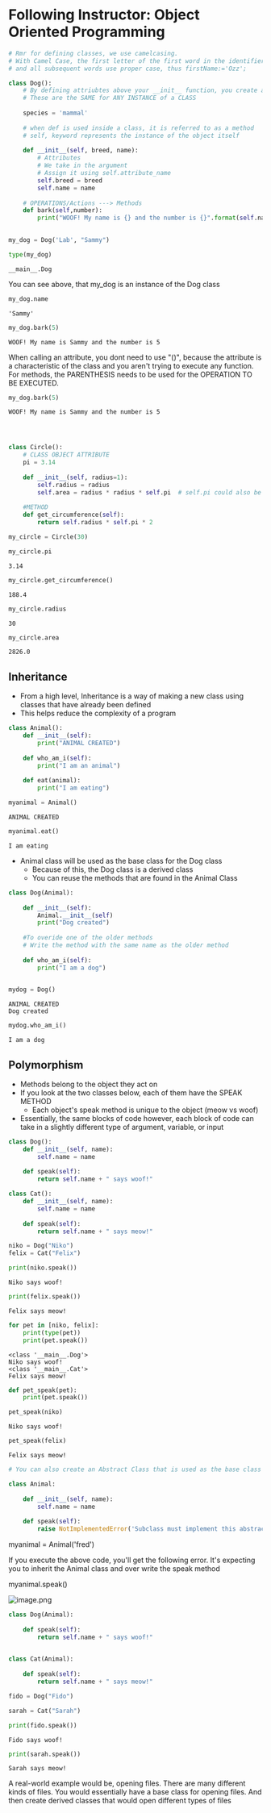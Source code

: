 # Following Instructor: Object Oriented Programming


```python
# Rmr for defining classes, we use camelcasing. 
# With Camel Case, the first letter of the first word in the identifier is lower case, 
# and all subsequent words use proper case, thus firstName:='Ozz';

class Dog():
    # By defining attriubtes above your __init__ function, you create a CLASS OBJECT ATTRIBUTE
    # These are the SAME for ANY INSTANCE of a CLASS
    
    species = 'mammal'
    
    # when def is used inside a class, it is referred to as a method
    # self, keyword represents the instance of the object itself
    
    def __init__(self, breed, name):
        # Attributes
        # We take in the argument
        # Assign it using self.attribute_name
        self.breed = breed
        self.name = name
        
    # OPERATIONS/Actions ---> Methods
    def bark(self,number):
        print("WOOF! My name is {} and the number is {}".format(self.name, number))
        
```


```python
my_dog = Dog('Lab', "Sammy")
```


```python
type(my_dog)
```




    __main__.Dog



You can see above, that my_dog is an instance of the Dog class


```python
my_dog.name
```




    'Sammy'




```python
my_dog.bark(5)
```

    WOOF! My name is Sammy and the number is 5


When calling an attribute, you dont need to use "()", because the attribute is a characteristic of the class and you aren't trying to execute any function. For methods, the PARENTHESIS needs to be used for the OPERATION TO BE EXECUTED.


```python
my_dog.bark(5)
```

    WOOF! My name is Sammy and the number is 5



```python

```


```python

```


```python

```


```python
class Circle():
    # CLASS OBJECT ATTRIBUTE
    pi = 3.14
    
    def __init__(self, radius=1):
        self.radius = radius
        self.area = radius * radius * self.pi  # self.pi could also be written as " Circle.pi ", this type of naming is only possible for CLASS OBJECT attributes
        
    #METHOD
    def get_circumference(self):
        return self.radius * self.pi * 2
```


```python
my_circle = Circle(30)
```


```python
my_circle.pi
```




    3.14




```python
my_circle.get_circumference()
```




    188.4




```python
my_circle.radius
```




    30




```python
my_circle.area
```




    2826.0



## Inheritance

- From a high level, Inheritance is a way of making a new class using classes that have already been defined
- This helps reduce the complexity of a program


```python
class Animal():
    def __init__(self):
        print("ANIMAL CREATED")
    
    def who_am_i(self):
        print("I am an animal")
    
    def eat(animal):
        print("I am eating")
```


```python
myanimal = Animal()
```

    ANIMAL CREATED



```python
myanimal.eat()
```

    I am eating


- Animal class will be used as the base class for the Dog class 
    - Because of this, the Dog class is a derived class
    -  You can reuse the methods that are found in the Animal Class


```python
class Dog(Animal):
    
    def __init__(self):
        Animal.__init__(self)
        print("Dog created")
    
    #To overide one of the older methods
    # Write the method with the same name as the older method
    
    def who_am_i(self):
        print("I am a dog")
    
```


```python
mydog = Dog()
```

    ANIMAL CREATED
    Dog created



```python
mydog.who_am_i()
```

    I am a dog


## Polymorphism

- Methods belong to the object they act on
- If you look at the two classes below, each of them have the SPEAK METHOD
    - Each object's speak method is unique to the object (meow vs woof)
- Essentially, the same blocks of code however, each block of code can take in a slightly different type of argument, variable, or input


```python
class Dog():
    def __init__(self, name):
        self.name = name
    
    def speak(self):
        return self.name + " says woof!"
```


```python
class Cat():
    def __init__(self, name):
        self.name = name
    
    def speak(self):
        return self.name + " says meow!"
```


```python
niko = Dog("Niko")
felix = Cat("Felix")
```


```python
print(niko.speak())
```

    Niko says woof!



```python
print(felix.speak())
```

    Felix says meow!



```python
for pet in [niko, felix]:
    print(type(pet))
    print(pet.speak())
```

    <class '__main__.Dog'>
    Niko says woof!
    <class '__main__.Cat'>
    Felix says meow!



```python
def pet_speak(pet):
    print(pet.speak())
```


```python
pet_speak(niko)
```

    Niko says woof!



```python
pet_speak(felix)
```

    Felix says meow!



```python
# You can also create an Abstract Class that is used as the base class and never insantiated

class Animal:
    
    def __init__(self, name):
        self.name = name
    
    def speak(self):
        raise NotImplementedError('Subclass must implement this abstract method')
```

myanimal = Animal('fred')

If you execute the above code, you'll get the following error. It's expecting you to inherit the Animal class and over write the speak method

myanimal.speak()

![image.png](attachment:image.png)


```python
class Dog(Animal):
    
    def speak(self):
        return self.name + " says woof!"
    
```


```python
class Cat(Animal):
    
    def speak(self):
        return self.name + " says meow!"
```


```python
fido = Dog("Fido")
```


```python
sarah = Cat("Sarah")
```


```python
print(fido.speak())
```

    Fido says woof!



```python
print(sarah.speak())
```

    Sarah says meow!


A real-world example would be, opening files. There are many different kinds of files. You would essentially have a base class for opening files. And then create derived classes that would open different types of files
